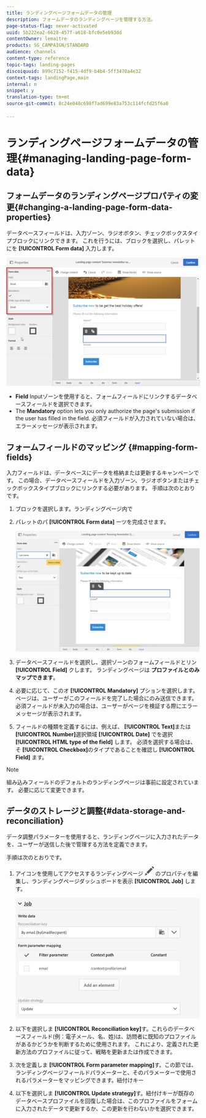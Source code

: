 ```yaml
---
title: ランディングページフォームデータの管理
description: フォームデータのランディングページを管理する方法。
page-status-flag: never-activated
uuid: 5b222ea2-6628-457f-a618-bfc0e5eb93dd
contentOwner: lemaitre
products: SG_CAMPAIGN/STANDARD
audience: channels
content-type: reference
topic-tags: landing-pages
discoiquuid: 899c7152-f415-4df9-b4b4-5ff3470a4e32
context-tags: landingPage,main
internal: n
snippet: y
translation-type: tm+mt
source-git-commit: 8c24e048c698f7ad699e83a753c114fcfd25f6a0

---
```



# ランディングページフォームデータの管理{#managing-landing-page-form-data}

## フォームデータのランディングページプロパティの変更{#changing-a-landing-page-form-data-properties}

データベースフィールドは、入力ゾーン、ラジオボタン、チェックボックスタイプブロックにリンクできます。 これを行うには、ブロックを選択し、パレットにを **[!UICONTROL Form data]** 入力します。

![](assets/delivery_content_9.png)

* **Field** Inputゾーンを使用すると、フォームフィールドにリンクするデータベースフィールドを選択できます。
* The **Mandatory** option lets you only authorize the page&#39;s submission if the user has filled in the field. 必須フィールドが入力されていない場合は、エラーメッセージが表示されます。

## フォームフィールドのマッピング {#mapping-form-fields}

入力フィールドは、データベースにデータを格納または更新するキャンペーンです。 この場合、データベースフィールドを入力ゾーン、ラジオボタンまたはチェックボックスタイプブロックにリンクする必要があります。 手順は次のとおりです。

1. ブロックを選択します。ランディングページ内で
1. パレットのパ **[!UICONTROL Form data]** ーツを完成させます。

   ![](assets/editing_lp_content_4.png)

1. データベースフィールドを選択し、選択ゾーンのフォームフィールドとリン **[!UICONTROL Field]** クします。 ランディングページは **プロファイルとのみマップできます**。

1. 必要に応じて、このオ **[!UICONTROL Mandatory]** プションを選択します。 ページは、ユーザーがこのフィールドを完了した場合にのみ送信できます。 必須フィールドが未入力の場合は、ユーザーがページを検証する際にエラーメッセージが表示されます。

1. フィールドの種類を定義するには、例えば、 **[!UICONTROL Text]**&#x200B;または **[!UICONTROL Number]**&#x200B;選択領域 **[!UICONTROL Date]** でを選択 **[!UICONTROL HTML type of the field]** します。
必須を選択する場合は、そ **[!UICONTROL Checkbox]**&#x200B;のタイプであることを確認し **[!UICONTROL Field]** ます。

>[!NOTE]
>
>組み込みフィールドのデフォルトのランディングページは事前に設定されています。 必要に応じて変更できます。

## データのストレージと調整{#data-storage-and-reconciliation}

データ調整パラメーターを使用すると、ランディングページに入力されたデータを、ユーザーが送信した後で管理する方法を定義できます。

手順は次のとおりです。

1. アイコンを使用してアクセスするランディングページ ![](assets/edit_darkgrey-24px.png) のプロパティを編集し、ランディングページダッシュボードを表示 **[!UICONTROL Job]** します。

   ![](assets/lp_parameters_4.png)

1. 以下を選択しま **[!UICONTROL Reconciliation key]**&#x200B;す。これらのデータベースフィールド(例：電子メール、名、姓)は、訪問者に既知のプロファイルがあるかどうかを判断するために使用されます。 これにより、定義された更新方法のプロファイルに従って、戦略を更新または作成できます。
1. 次を定義しま **[!UICONTROL Form parameter mapping]**&#x200B;す。この節では、ランディングページフィールドパラメーターと、そのパラメーターで使用されるパラメーターをマッピングできます。紐付けキー
1. 以下を選択しま **[!UICONTROL Update strategy]**&#x200B;す。紐付けキーが既存のデータベースプロファイルを回復した場合は、このプロファイルをフォームに入力されたデータで更新するか、この更新を行わないかを選択できます。
